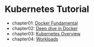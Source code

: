# Kubernetes Tutorial
- chapter01: [Docker Fundamental](chapter01)
- chapter02: [Deep dive in Docker](chapter02)
- chapter03: [Kubernetes Overview](chapter03)
- chapter04: [Workloads](chapter04)
